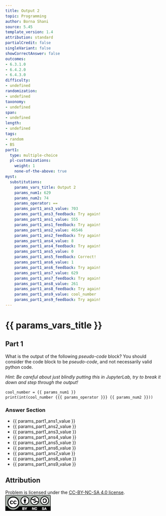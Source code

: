 ```yaml
---
title: Output 2
topic: Programming
author: Borna Shani
source: 5.45
template_version: 1.4
attribution: standard
partialCredit: false
singleVariant: false
showCorrectAnswer: false
outcomes:
- 6.3.1.0
- 6.4.2.0
- 6.4.3.0
difficulty:
- undefined
randomization:
- undefined
taxonomy:
- undefined
span:
- undefined
length:
- undefined
tags:
- random
- BS
part1:
  type: multiple-choice
  pl-customizations:
    weight: 1
    none-of-the-above: true
myst:
  substitutions:
    params_vars_title: Output 2
    params_num1: 629
    params_num2: 74
    params_operator: ==
    params_part1_ans3_value: 703
    params_part1_ans3_feedback: Try again!
    params_part1_ans1_value: 555
    params_part1_ans1_feedback: Try again!
    params_part1_ans2_value: 46546
    params_part1_ans2_feedback: Try again!
    params_part1_ans4_value: 8
    params_part1_ans4_feedback: Try again!
    params_part1_ans5_value: 0
    params_part1_ans5_feedback: Correct!
    params_part1_ans6_value: 1
    params_part1_ans6_feedback: Try again!
    params_part1_ans7_value: 629
    params_part1_ans7_feedback: Try again!
    params_part1_ans8_value: 261
    params_part1_ans8_feedback: Try again!
    params_part1_ans9_value: cool_number
    params_part1_ans9_feedback: Try again!
---
```

# {{ params_vars_title }}

## Part 1

What is the output of the following *pseudo-code* block?
You should consider the code block to be *pseudo-code*, and not necessarily valid python code.

*Hint: Be careful about just blindly putting this in JupyterLab, try to break it down and step through the output!*

```
cool_number = {{ params_num1 }}
print(int(cool_number {{{ params_operator }}} {{ params_num2 }}))
```

### Answer Section

- {{ params_part1_ans1_value }}
- {{ params_part1_ans2_value }}
- {{ params_part1_ans3_value }}
- {{ params_part1_ans4_value }}
- {{ params_part1_ans5_value }}
- {{ params_part1_ans6_value }}
- {{ params_part1_ans7_value }}
- {{ params_part1_ans8_value }}
- {{ params_part1_ans9_value }}

## Attribution

Problem is licensed under the [CC-BY-NC-SA 4.0 license](https://creativecommons.org/licenses/by-nc-sa/4.0/).<br> ![The Creative Commons 4.0 license requiring attribution-BY, non-commercial-NC, and share-alike-SA license.](https://raw.githubusercontent.com/firasm/bits/master/by-nc-sa.png)